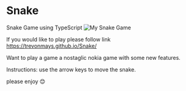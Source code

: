 # Snake
Snake Game using TypeScript
![My Snake Game](https://user-images.githubusercontent.com/103228576/192062558-fce8b9de-9caa-4645-875a-25b194930c9c.png)

If you would like to play please follow link https://trevonmays.github.io/Snake/


Want to play a game a nostaglic nokia game with some new features.


Instructions: use the arrow keys to move the snake. 



please enjoy 😊 




